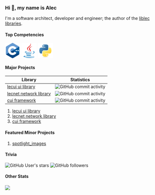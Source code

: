 ### Hi 👋, my name is Alec

I'm a software architect, developer and engineer; the author of the [liblec libraries](https://github.com/alecmus/liblec).

#### Top Competencies

<img src="https://github.com/devicons/devicon/blob/master/icons/cplusplus/cplusplus-original.svg" alt="C++" height="50" width="50" /> <img src="https://github.com/devicons/devicon/blob/master/icons/java/java-original.svg" alt="Java" width="50" height="50" /> <img src="https://github.com/devicons/devicon/blob/master/icons/python/python-original.svg" alt="Python" width="50" height="50" />

#### Major Projects
Library            | Statistics
--------------- | ------------------------------------
<a href="https://github.com/alecmus/lecui">lecui ui library</a>           | ![GitHub commit activity](https://img.shields.io/github/commit-activity/y/alecmus/lecui?color=green&label=commits&logo=Github&logoColor=white)
<a href="https://github.com/alecmus/lecnet">lecnet network library</a>    | ![GitHub commit activity](https://img.shields.io/github/commit-activity/y/alecmus/lecnet?color=green&label=commits&logo=Github&logoColor=white)
<a href="https://github.com/alecmus/cui">cui framework</a>                | ![GitHub commit activity](https://img.shields.io/github/commit-activity/y/alecmus/cui?color=green&label=commits&logo=Github&logoColor=white)

1. <a href="https://github.com/alecmus/lecui">lecui ui library</a>
2. <a href="https://github.com/alecmus/lecnet">lecnet network library</a>
3. <a href="https://github.com/alecmus/cui">cui framework</a>

#### Featured Minor Projects
1. <a href="https://github.com/alecmus/spotlight_images">spotlight_images</a>

#### Trivia
![GitHub User's stars](https://img.shields.io/github/stars/alecmus?affiliations=OWNER&label=GitHub%20Stars&logo=GitHub&logoColor=white)
![GitHub followers](https://img.shields.io/github/followers/alecmus?logo=GitHub&logoColor=white)

#### Other Stats
<a href="https://github.com/alecmus">
  <img align="center" src="https://github-readme-stats.vercel.app/api/top-langs/?username=alecmus&theme=light&hide_langs_below=1&hide=c&langs_count=6&layout=compact" />
</a>

<br>

<!--
**alecmus/alecmus** is a ✨ _special_ ✨ repository because its `README.md` (this file) appears on your GitHub profile.

Here are some ideas to get you started:

- 🔭 I’m currently working on ...
- 🌱 I’m currently learning ...
- 👯 I’m looking to collaborate on ...
- 🤔 I’m looking for help with ...
- 💬 Ask me about ...
- 📫 How to reach me: ...
- 😄 Pronouns: ...
- ⚡ Fun fact: ...
-->
